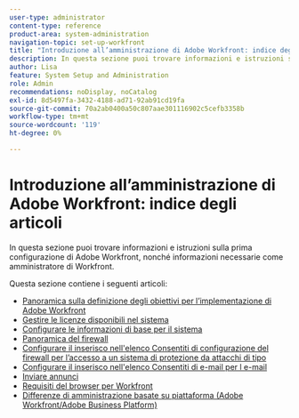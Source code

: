 ```yaml
---
user-type: administrator
content-type: reference
product-area: system-administration
navigation-topic: set-up-workfront
title: "Introduzione all’amministrazione di Adobe Workfront: indice degli articoli"
description: In questa sezione puoi trovare informazioni e istruzioni sulla prima configurazione di Adobe Workfront, nonché informazioni necessarie come amministratore di Workfront.
author: Lisa
feature: System Setup and Administration
role: Admin
recommendations: noDisplay, noCatalog
exl-id: 8d5497fa-3432-4188-ad71-92ab91cd19fa
source-git-commit: 70a2ab0400a50c807aae301116902c5cefb3358b
workflow-type: tm+mt
source-wordcount: '119'
ht-degree: 0%

---
```


# Introduzione all’amministrazione di Adobe Workfront: indice degli articoli

<!--Audited: 12/2023-->

In questa sezione puoi trovare informazioni e istruzioni sulla prima configurazione di Adobe Workfront, nonché informazioni necessarie come amministratore di Workfront.

Questa sezione contiene i seguenti articoli:

* [Panoramica sulla definizione degli obiettivi per l’implementazione di Adobe Workfront](../../administration-and-setup/get-started-wf-administration/define-wf-goals-objectives.md)
* [Gestire le licenze disponibili nel sistema](../../administration-and-setup/get-started-wf-administration/manage-available-licenses-in-your-system.md)
* [Configurare le informazioni di base per il sistema](../../administration-and-setup/get-started-wf-administration/configure-basic-info.md)
* [Panoramica del firewall](../../administration-and-setup/get-started-wf-administration/firewall-overview.md)
* [Configurare il inserisco nell&#39;elenco Consentiti di configurazione del firewall per l’accesso a un sistema di protezione da attacchi di tipo](../../administration-and-setup/get-started-wf-administration/configure-your-firewall.md)
* [Configurare il inserisco nell&#39;elenco Consentiti di e-mail per l e-mail](../../administration-and-setup/get-started-wf-administration/configure-your-email-allowlist.md)
* [Inviare annunci](../../administration-and-setup/get-started-wf-administration/view-send-announcements.md)
* [Requisiti del browser per Workfront](../../administration-and-setup/get-started-wf-administration/workfront-browser-requirements.md)
* [Differenze di amministrazione basate su piattaforma (Adobe Workfront/Adobe Business Platform)](../../administration-and-setup/get-started-wf-administration/actions-in-admin-console.md)
